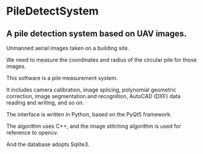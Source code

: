 # PileDetectSystem
## A pile detection system based on UAV images.

Unmanned aerial images taken on a building site.

We need to measure the coordinates and radius of the circular pile for those images.

This software is a pile measurement system.

It includes camera calibration, image splicing, polynomial geometric correction, image segmentation and recognition, AutoCAD (DXF) data reading and writing, and so on.

The interface is written in Python, based on the PyQt5 framework.

The algorithm uses C++, and the image stitching algorithm is used for reference to opencv.

And the database adopts Sqlite3.

